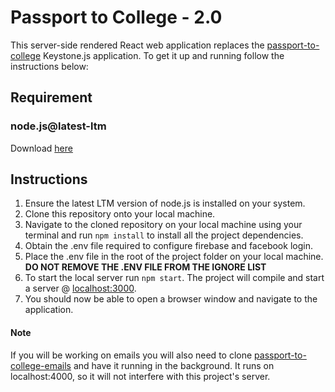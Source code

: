 # Passport to College - 2.0

This server-side rendered React web application replaces the [passport-to-college](https://github.com/PassportToCollege/passport-to-college) Keystone.js application. To get it up and running follow the instructions below:



## Requirement

### node.js@latest-ltm
Download [here](https://nodejs.org/en/download/)



## Instructions
1. Ensure the latest LTM version of node.js is installed on your system.
2. Clone this repository onto your local machine.
3. Navigate to the cloned repository on your local machine using your terminal and run `npm install` to install all the project dependencies.
4. Obtain the .env file required to configure firebase and facebook login. 
5. Place the .env file in the root of the project folder on your local machine. __DO NOT REMOVE THE .ENV FILE FROM THE IGNORE LIST__
6. To start the local server run `npm start`. The project will compile and start a server @ [localhost:3000](http://127.0.0.1:3000).
7. You should now be able to open a browser window and navigate to the application.

#### Note
If you will be working on emails you will also need to clone [passport-to-college-emails](https://github.com/PassportToCollege/passport-to-college-emails) and have it running in the background. It runs on localhost:4000, so it will not interfere with this project's server.
